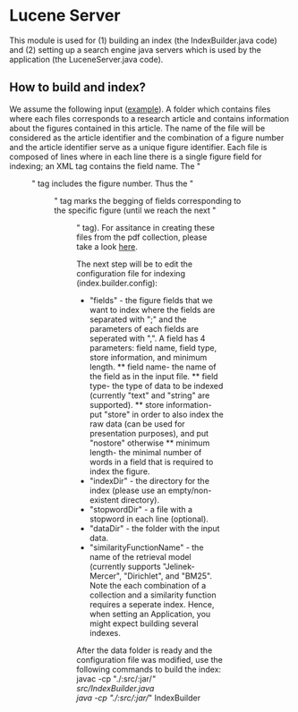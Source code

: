 # Lucene Server

This module is used for (1) building an index (the IndexBuilder.java code) and (2) setting up a search engine java servers which is used by the application (the LuceneServer.java code).

## How to build and index?

We assume the following input ([example](https://github.com/saarku/fig-explorer/tree/master/small_dataset/acl_figures)). A folder which contains files where each files corresponds to a research article and contains information about the figures contained in this article. The name of the file will be considered as the article identifier and the combination of a figure number and the article identifier serve as a unique figure identifier.
Each file is composed of lines where in each line there is a single figure field for indexing; an XML tag contains the field name. The "<figure>" tag includes the figure number. Thus the "<figure>" tag marks the begging of fields corresponding to the specific figure (until we reach the next "<figure>" tag). For assitance in creating these files from the pdf collection, please take a look [here](https://github.com/saarku/fig-explorer/tree/master/pre-processing).

The next step will be to edit the configuration file for indexing (index.builder.config):
* "fields" - the figure fields that we want to index where the fields are separated with ";" and the parameters of each fields are seperated with ",". A field has 4 parameters: field name, field type, store information, and minimum length.
  ** field name- the name of the field as in the input file.
  ** field type- the type of data to be indexed (currently "text" and "string" are supported).
  ** store information- put "store" in order to also index the raw data (can be used for presentation purposes), and put "nostore" otherwise
  ** minimum length- the minimal number of words in a field that is required to index the figure.
* "indexDir" - the directory for the index (please use an empty/non-existent directory).
* "stopwordDir" - a file with a stopword in each line (optional).
* "dataDir" - the folder with the input data.
* "similarityFunctionName" - the name of the retrieval model (currently supports "Jelinek-Mercer", "Dirichlet", and "BM25".
Note the each combination of a collection and a similarity function requires a seperate index. Hence, when setting an Application, you might expect building several indexes.

After the data folder is ready and the configuration file was modified, use the following commands to build the index:
javac -cp "./:src/:jar/*" src/IndexBuilder.java \
java -cp "./:src/:jar/*" IndexBuilder
